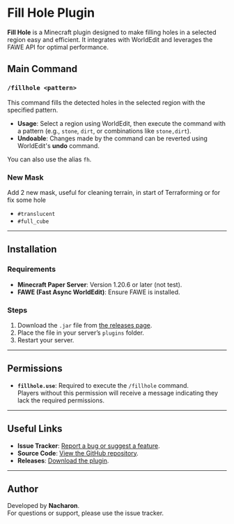 # Fill Hole Plugin

**Fill Hole** is a Minecraft plugin designed to make filling holes in a selected region easy and efficient. It integrates with WorldEdit and leverages the FAWE API for optimal performance.

## Main Command

### `/fillhole <pattern>`
This command fills the detected holes in the selected region with the specified pattern.  
- **Usage**: Select a region using WorldEdit, then execute the command with a pattern (e.g., `stone`, `dirt`, or combinations like `stone,dirt`).  
- **Undoable**: Changes made by the command can be reverted using WorldEdit's **undo** command.  

You can also use the alias `fh`.

### New Mask
Add 2 new mask, useful for cleaning terrain, in start of Terraforming or for fix some hole
- `#translucent`
- `#full_cube`

---

## Installation

### Requirements
- **Minecraft Paper Server**: Version 1.20.6 or later (not test).
- **FAWE (Fast Async WorldEdit)**: Ensure FAWE is installed.

### Steps
1. Download the `.jar` file from [the releases page](https://modrinth.com/plugin/fill-hole/versions).
2. Place the file in your server’s `plugins` folder.
3. Restart your server.

---

## Permissions

- **`fillhole.use`**: Required to execute the `/fillhole` command.  
  Players without this permission will receive a message indicating they lack the required permissions.

---

## Useful Links

- **Issue Tracker**: [Report a bug or suggest a feature](https://github.com/Nacharon/Fill-Hole/issues).  
- **Source Code**: [View the GitHub repository](https://github.com/Nacharon/Fill-Hole/).  
- **Releases**: [Download the plugin](https://modrinth.com/plugin/fill-hole/versions).  

---

## Author

Developed by **Nacharon**.  
For questions or support, please use the issue tracker.
